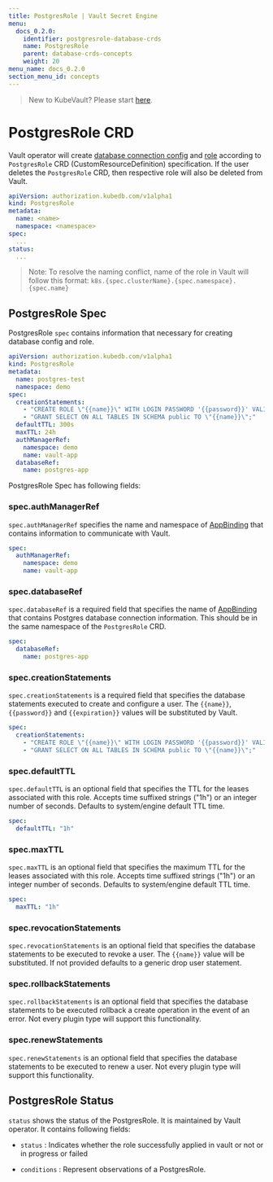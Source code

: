 ```yaml
---
title: PostgresRole | Vault Secret Engine
menu:
  docs_0.2.0:
    identifier: postgresrole-database-crds
    name: PostgresRole
    parent: database-crds-concepts
    weight: 20
menu_name: docs_0.2.0
section_menu_id: concepts
---
```


> New to KubeVault? Please start [here](/docs/concepts/README.md).

# PostgresRole CRD

Vault operator will create [database connection config](https://www.vaultproject.io/api/secret/databases/postgresql.html#configure-connection) and [role](https://www.vaultproject.io/api/secret/databases/index.html#create-role) according to `PostgresRole` CRD (CustomResourceDefinition) specification. If the user deletes the `PostgresRole` CRD, then respective role will also be deleted from Vault.

```yaml
apiVersion: authorization.kubedb.com/v1alpha1
kind: PostgresRole
metadata:
  name: <name>
  namespace: <namespace>
spec:
  ...
status:
  ...
```

> Note: To resolve the naming conflict, name of the role in Vault will follow this format: `k8s.{spec.clusterName}.{spec.namespace}.{spec.name}`

## PostgresRole Spec

PostgresRole `spec` contains information that necessary for creating database config and role.

```yaml
apiVersion: authorization.kubedb.com/v1alpha1
kind: PostgresRole
metadata:
  name: postgres-test
  namespace: demo
spec:
  creationStatements:
    - "CREATE ROLE \"{{name}}\" WITH LOGIN PASSWORD '{{password}}' VALID UNTIL '{{expiration}}';"
    - "GRANT SELECT ON ALL TABLES IN SCHEMA public TO \"{{name}}\";"
  defaultTTL: 300s
  maxTTL: 24h
  authManagerRef:
    namespace: demo
    name: vault-app
  databaseRef:
    name: postgres-app
```

PostgresRole Spec has following fields:

### spec.authManagerRef

`spec.authManagerRef` specifies the name and namespace of [AppBinding](/docs/concepts/vault-server-crds/auth-methods/appbinding.md) that contains information to communicate with Vault.

```yaml
spec:
  authManagerRef:
    namespace: demo
    name: vault-app
```

### spec.databaseRef

`spec.databaseRef` is a required field that specifies the name of [AppBinding](/docs/concepts/vault-server-crds/auth-methods/appbinding.md) that contains Postgres database connection information. This should be in the same namespace of the `PostgresRole` CRD.

```yaml
spec:
  databaseRef:
    name: postgres-app
```

### spec.creationStatements

`spec.creationStatements` is a required field that specifies the database statements executed to create and configure a user. The `{{name}}`, `{{password}}` and `{{expiration}}` values will be substituted by Vault.

```yaml
spec:
  creationStatements:
    - "CREATE ROLE \"{{name}}\" WITH LOGIN PASSWORD '{{password}}' VALID UNTIL '{{expiration}}';"
    - "GRANT SELECT ON ALL TABLES IN SCHEMA public TO \"{{name}}\";"
```

### spec.defaultTTL

`spec.defaultTTL` is an optional field that specifies the TTL for the leases associated with this role. Accepts time suffixed strings ("1h") or an integer number of seconds. Defaults to system/engine default TTL time.

```yaml
spec:
  defaultTTL: "1h"
```

### spec.maxTTL

`spec.maxTTL` is an optional field that specifies the maximum TTL for the leases associated with this role. Accepts time suffixed strings ("1h") or an integer number of seconds. Defaults to system/engine default TTL time.

```yaml
spec:
  maxTTL: "1h"
```

### spec.revocationStatements

`spec.revocationStatements` is an optional field that specifies the database statements to be executed to revoke a user. The `{{name}}` value will be substituted. If not provided defaults to a generic drop user statement.

### spec.rollbackStatements

`spec.rollbackStatements` is an optional field that specifies the database statements to be executed rollback a create operation in the event of an error. Not every plugin type will support this functionality.

### spec.renewStatements

`spec.renewStatements` is an optional field that specifies the database statements to be executed to renew a user. Not every plugin type will support this functionality.

## PostgresRole Status

`status` shows the status of the PostgresRole. It is maintained by Vault operator. It contains following fields:

- `status` : Indicates whether the role successfully applied in vault or not or in progress or failed

- `conditions` : Represent observations of a PostgresRole.
